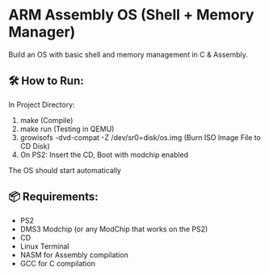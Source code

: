 
# ARM Assembly OS (Shell + Memory Manager) 

Build an OS with basic shell and memory management in C & Assembly.

## 🛠️ How to Run:

In Project Directory:
1. make                 (Compile)
2. make run        (Testing in QEMU)
3. growisofs -dvd-compat -Z /dev/sr0=disk/os.img                (Burn ISO Image File to CD Disk)
4. On PS2: Insert the CD, Boot with modchip enabled

The OS should start automatically

## 📦 Requirements:
- PS2
- DMS3 Modchip  (or any ModChip that works on the PS2)
- CD
- Linux Terminal
- NASM for Assembly compilation
- GCC for C compilation


